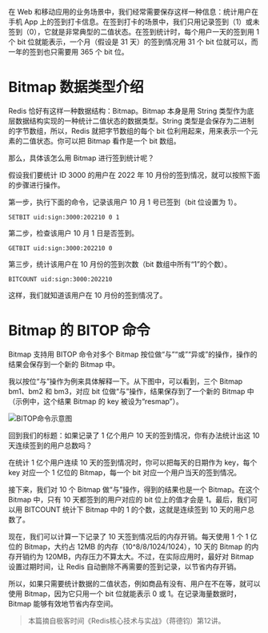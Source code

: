 在 Web 和移动应用的业务场景中，我们经常需要保存这样一种信息：统计用户在手机 App 上的签到打卡信息。在签到打卡的场景中，我们只用记录签到（1）或未签到（0），它就是非常典型的二值状态。在签到统计时，每个用户一天的签到用 1 个 bit 位就能表示，一个月（假设是 31 天）的签到情况用 31 个 bit 位就可以，而一年的签到也只需要用 365 个 bit 位。

# Bitmap 数据类型介绍

Redis 恰好有这样一种数据结构：Bitmap。Bitmap 本身是用 String 类型作为底层数据结构实现的一种统计二值状态的数据类型。String 类型是会保存为二进制的字节数组，所以，Redis 就把字节数组的每个 bit 位利用起来，用来表示一个元素的二值状态。你可以把 Bitmap 看作是一个 bit 数组。

那么，具体该怎么用 Bitmap 进行签到统计呢？

假设我们要统计 ID 3000 的用户在 2022 年 10 月份的签到情况，就可以按照下面的步骤进行操作。

第一步，执行下面的命令，记录该用户 10 月 1 号已签到（bit 位设置为 1）。

```
SETBIT uid:sign:3000:202210 0 1
```

第二步，检查该用户 10 月 1 日是否签到。

```
GETBIT uid:sign:3000:202210 0
```

第三步，统计该用户在 10 月份的签到次数（bit 数组中所有“1”的个数）。

```
BITCOUNT uid:sign:3000:202210
```

这样，我们就知道该用户在 10 月份的签到情况了。

# Bitmap 的 BITOP 命令

Bitmap 支持用 BITOP 命令对多个 Bitmap 按位做“与”“或”“异或”的操作，操作的结果会保存到一个新的 Bitmap 中。

我以按位“与”操作为例来具体解释一下。从下图中，可以看到，三个 Bitmap bm1、bm2 和 bm3，对应 bit 位做“与”操作，结果保存到了一个新的 Bitmap 中（示例中，这个结果 Bitmap 的 key 被设为“resmap”）。

![BITOP命令示意图](https://technotes.oss-cn-shenzhen.aliyuncs.com/2022/202210262204757.png)

回到我们的标题：如果记录了 1 亿个用户 10 天的签到情况，你有办法统计出这 10 天连续签到的用户总数吗？

在统计 1 亿个用户连续 10 天的签到情况时，你可以把每天的日期作为 key，每个 key 对应一个 1 亿位的 Bitmap，每一个 bit 对应一个用户当天的签到情况。

接下来，我们对 10 个 Bitmap 做“与”操作，得到的结果也是一个 Bitmap。在这个 Bitmap 中，只有 10 天都签到的用户对应的 bit 位上的值才会是 1。最后，我们可以用 BITCOUNT 统计下 Bitmap 中的 1 的个数，这就是连续签到 10 天的用户总数了。

现在，我们可以计算一下记录了 10 天签到情况后的内存开销。每天使用 1 个 1 亿位的 Bitmap，大约占 12MB 的内存（10^8/8/1024/1024），10 天的 Bitmap 的内存开销约为 120MB，内存压力不算太大。不过，在实际应用时，最好对 Bitmap 设置过期时间，让 Redis 自动删除不再需要的签到记录，以节省内存开销。

所以，如果只需要统计数据的二值状态，例如商品有没有、用户在不在等，就可以使用 Bitmap，因为它只用一个 bit 位就能表示 0 或 1。在记录海量数据时，Bitmap 能够有效地节省内存空间。

> 本篇摘自极客时间《Redis核心技术与实战》（蒋德钧）第12讲。